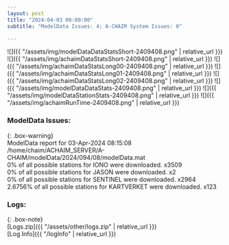 ```yaml
---
layout: post
title: "2024-04-03 08:00:00"
subtitle: "ModelData Issues: 4; A-CHAIM System Issues: 0"

---
```


![]({{ "/assets/img/modelDataDataStatsShort-2409408.png" | relative_url }})
![]({{ "/assets/img/achaimDataStatsShort-2409408.png" | relative_url }})
![]({{ "/assets/img/achaimDataStatsLong00-2409408.png" | relative_url }})
![]({{ "/assets/img/achaimDataStatsLong01-2409408.png" | relative_url }})
![]({{ "/assets/img/achaimDataStatsLong02-2409408.png" | relative_url }})
![]({{ "/assets/img/modelDataDataStats-2409408.png" | relative_url }})
![]({{ "/assets/img/modelDataStationStats-2409408.png" | relative_url }})
![]({{ "/assets/img/achaimRunTime-2409408.png" | relative_url }})


### ModelData Issues:  
  
{: .box-warning}  
 ModelData report for 03-Apr-2024 08:15:08   
 /home/chaim/ACHAIM_SERVER/A-CHAIM/modelData/2024/094/08/modelData.mat   
 0% of all possible stations for IONO were downloaded. x3509   
 0% of all possible stations for JASON were downloaded. x2   
 0% of all possible stations for SENTINEL were downloaded. x2964   
 2.6756% of all possible stations for KARTVERKET were downloaded. x123   
  


### Logs:  
  
{: .box-note}  
[Logs.zip]({{ "/assets/other/logs.zip" | relative_url }})  
[Log Info]({{ "/logInfo" | relative_url }})  
